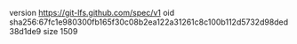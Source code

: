 version https://git-lfs.github.com/spec/v1
oid sha256:67fc1e980300fb165f30c08b2ea122a31261c8c100b112d5732d98ded38d1de9
size 1509
